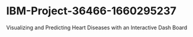 # IBM-Project-36466-1660295237
Visualizing and Predicting Heart Diseases with an Interactive Dash Board
